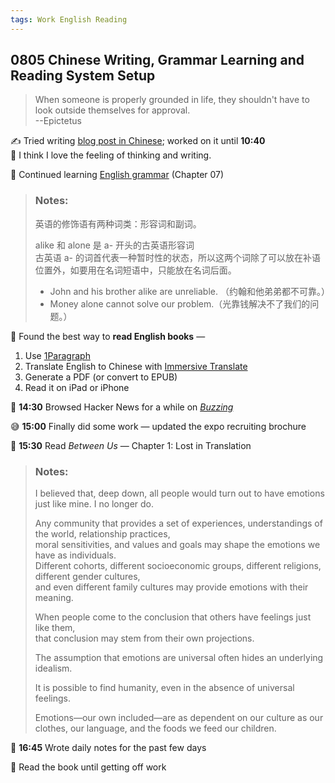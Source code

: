 ```yaml
---
tags: Work English Reading
---
```


## 0805 Chinese Writing, Grammar Learning and Reading System Setup

>When someone is properly grounded in life, they shouldn't have to look outside themselves for approval.  
>--Epictetus

✍️ Tried writing [blog post in Chinese](https://sakae1222.github.io/2025/08/05/thinking.html); worked on it until **10:40**  
💭 I think I love the feeling of thinking and writing.

📗 Continued learning [English grammar](https://llwslc.github.io/grammar-club/content/Chapter07.html) (Chapter 07)
    
>### **Notes**: 
>英语的修饰语有两种词类：形容词和副词。  
>   
>alike 和 alone 是 a- 开头的古英语形容词  
>古英语 a- 的词首代表一种暂时性的状态，所以这两个词除了可以放在补语位置外，如要用在名词短语中，只能放在名词后面。  
>- John and his brother alike are unreliable. （约翰和他弟弟都不可靠。）  
>- Money alone cannot solve our problem.（光靠钱解决不了我们的问题。）  

🎯 Found the best way to **read English books** — 
1. Use [1Paragraph](https://1paragraph.app/)
2. Translate English to Chinese with [Immersive Translate](https://immersivetranslate.com/zh-Hans/)
3. Generate a PDF (or convert to EPUB)
4. Read it on iPad or iPhone

📰 **14:30** Browsed Hacker News for a while on [*Buzzing*](https://www.buzzing.cc/)

😅 **15:00** Finally did some work — updated the expo recruiting brochure

📖 **15:30** Read *Between Us* — Chapter 1: Lost in Translation

>### **Notes**:  
>I believed that, deep down, all people would turn out to have emotions just like mine. I no longer do.  
>
>Any community that provides a set of experiences, understandings of the world, relationship practices,   
>moral sensitivities, and values and goals may shape the emotions we have as individuals.   
>Different cohorts, different socioeconomic groups, different religions, different gender cultures,   
>and even different family cultures may provide emotions with their meaning.  
>
>When people come to the conclusion that others have feelings just like them,   
>that conclusion may stem from their own projections.
>
>The assumption that emotions are universal often hides an underlying idealism.  
>
>It is possible to find humanity, even in the absence of universal feelings.   
>
>Emotions—our own included—are as dependent on our culture as our clothes, our language, and the foods we feed our children.  

📓 **16:45** Wrote daily notes for the past few days

📖 Read the book until getting off work

